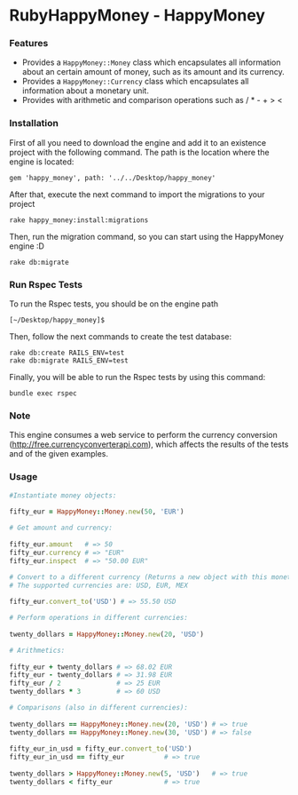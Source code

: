 # RubyHappyMoney - HappyMoney 

### Features

- Provides a `HappyMoney::Money` class which encapsulates all information about an certain
  amount of money, such as its amount and its currency.
- Provides a `HappyMoney::Currency` class which encapsulates all information about
  a monetary unit.
- Provides with arithmetic and comparison operations such as / * - + > <
 
### Installation
 
First of all you need to download the engine and add it to an existence project with the following command. The path is the location where the engine is located: 

    gem 'happy_money', path: '../../Desktop/happy_money'

After that, execute the next command to import the migrations to your project

    rake happy_money:install:migrations   
    
Then, run the migration command, so you can start using the HappyMoney engine :D

    rake db:migrate
    
### Run Rspec Tests
 
To run the Rspec tests, you should be on the engine path

    [~/Desktop/happy_money]$     

Then, follow the next commands to create the test database:

    rake db:create RAILS_ENV=test 
    rake db:migrate RAILS_ENV=test
     
Finally, you will be able to run the Rspec tests by using this command:
      
    bundle exec rspec  
    
### Note
    
This engine consumes a web service to perform the currency conversion (http://free.currencyconverterapi.com), which affects the results of the tests and of the given examples.

### Usage
 
 ``` ruby
 #Instantiate money objects:
  
 fifty_eur = HappyMoney::Money.new(50, 'EUR')
 
 # Get amount and currency:
  
 fifty_eur.amount   # => 50
 fifty_eur.currency # => "EUR"
 fifty_eur.inspect  # => "50.00 EUR"
 
 # Convert to a different currency (Returns a new object with this monetary amount and its currency):
 # The supported currencies are: USD, EUR, MEX
  
 fifty_eur.convert_to('USD') # => 55.50 USD
 
 # Perform operations in different currencies:
  
 twenty_dollars = HappyMoney::Money.new(20, 'USD')
 
 # Arithmetics:
  
 fifty_eur + twenty_dollars # => 68.02 EUR
 fifty_eur - twenty_dollars # => 31.98 EUR
 fifty_eur / 2              # => 25 EUR
 twenty_dollars * 3         # => 60 USD
 
 # Comparisons (also in different currencies):
  
 twenty_dollars == HappyMoney::Money.new(20, 'USD') # => true
 twenty_dollars == HappyMoney::Money.new(30, 'USD') # => false
  
 fifty_eur_in_usd = fifty_eur.convert_to('USD')
 fifty_eur_in_usd == fifty_eur          # => true
  
 twenty_dollars > HappyMoney::Money.new(5, 'USD')   # => true
 twenty_dollars < fifty_eur             # => true
 ```